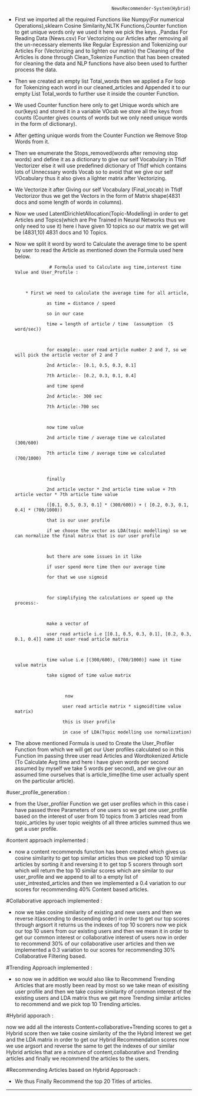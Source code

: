                                             NewsRecommender-System(Hybrid)




* First we imported all the required Functions like Numpy(For numerical Operations),sklearn Cosine Similarity,NLTK Functions,Counter function to get unique words only we used it here we pick the keys.
,Pandas For Reading Data (News.csv)
For Vectorizing our Articles after removing all the un-necessary elements like Regular Expression and Tokenizing our Articles For (Vectorizing and to lighten our matrix)
the Cleaning of the Articles is done through Clean_Tokenize Function that has been created for cleaning the data and NLP functions have also been used to further process the data.

* Then we created an empty list  Total_words then we applied a For loop for Tokenizing each word in our cleaned_articles and Appended it to our empty List Total_words to further use it inside the counter Function.

* We used Counter function here only to get Unique words which are our(keys) and stored it in a variable VOcab we store all the keys from counts (Counter gives counts of words but we only need unique words in the form of dictionary).

* After getting unique words from the Counter Function we Remove Stop Words from it.

* Then we enumerate the Stops_removed(words after removing stop words) and define it as a dictionary to give our self Vocabulary in Tfidf Vectorizer else it will use predefined dictionary of Tfidf which contains lots of Unnecssary words Vocab so to avoid that we give our self VOcabulary thus it also gives a lighter matrix after Vectorizing.

* We Vectorize it after Giving our self Vocabulary (Final_vocab) in Tfidf Vectorizor thus we get the Vectors in the form of Matrix shape(4831 docs and some length of words in columns). 

* Now we used LatentDirichletAllocation(Topic-Modelling) in order to get Articles and Topics(which are Pre Trained in Neural Networks thus we only need to use it) here i have given 10 topics so our matrix we get will be (4831,10) 4831 docs and 10 Topics.

* Now we split it word by word to Calculate the average time to be spent by user to read the Article as mentioned down the Formula used here below.

                  
                   # Formula used to Calculate avg time,interest time Value and User_Profile :
                   
                   
                   
          * First we need to calculate the average time for all article,

                  as time = distance / speed

                  so in our case

                  time = length of article / time  (assumption  (5 word/sec))



                  for example:- user read article number 2 and 7, so we will pick the article vector of 2 and 7

                  2nd Article:- [0.1, 0.5, 0.3, 0.1]

                  7th Article:- [0.2, 0.3, 0.1, 0.4]

                  and time spend

                  2nd Article:- 300 sec

                  7th Article:-700 sec 



                  now time value

                  2nd article time / average time we calculated  (300/600)

                  7th article time / average time we calculated  (700/1000)



                  finally 

                  2nd article vector * 2nd article time value + 7th article vector * 7th article time value

                  ([0.1, 0.5, 0.3, 0.1] * (300/600)) + ( [0.2, 0.3, 0.1, 0.4] * (700/1000))

                  that is our user profile 

                  if we choose the vector as LDA(topic modelling) so we can normalize the final matrix that is our user profile



                  but there are some issues in it like

                  if user spend more time then our average time 

                  for that we use sigmoid 



                  for simplifying the calculations or speed up the process:-



                  make a vector of

                  user read article i.e [[0.1, 0.5, 0.3, 0.1], [0.2, 0.3, 0.1, 0.4]] name it user read article matrix



                  time value i.e [(300/600), (700/1000)] name it time value matrix

                  take sigmod of time value matrix



                         now

                        user read article matrix * sigmoid(time value matrix)

                        this is User profile

                        in case of LDA(Topic modelling use normalization)

 
* The above mentioned Formula is used to Create the User_Profiler Function from which we will get our User profiles 
  calculated so in this Function im passing three user read Articles and Wordtokenized Article 
  (To Calculate Avg time and here i have given words per second assumed by myself we take 5 words per second),
  and we give our an assumed time ourselves that is article_time(the time user actually spent on the particular article).
  
 #user_profile_generation :
 
 * from the User_profiler Function we get user profiles which in this case i have passed three Parameters of one users 
   so we get one user_profile based 
   on the interest of user from 10 topics from 3 articles read from
   topic_articles by user topic weights of all three articles summed thus we get a user profile.
 
 
 #content approach implemented :
 
 * now a content recommends function has been created which gives us cosine similarity to get top similar articles
   thus we picked top 10 similar articles by sorting it and reversing it to get top 5 scorers through sort which
   will return the top 10 similar scores which are similar to our user_profile and we append to all to a empty list of
   user_intrested_articles and then we implemented a 0.4 variation to our scores for recommending 40% Content based articles.
  
  #Collaborative approach implemented :
  
 * now we take cosine similarity of existing and new users and then we reverse it(ascending to descending order) in order to get                          our top scores through argsort it returns us the indexes of top 10 scorers now we pick our top 10 users from our existing users and then we mean it in order to get our common interest or collaborative interest of users now in order to recommend 30% of our collaborative user articles and then we implemented a 0.3 variation to our scores for recommending 30% Collaborative Filtering based.
 
 #Trending Approach implemented :

* so now we in addition we would also like to Recommend Trending Articles that are mostly been read by most so we take mean of    exisiting user profile and then we take cosine similarity of common interest of the existing users and LDA matrix thus we get more Trending similar articles to recommend and we pick top 10 Trending articles.


#Hybrid apporach :

now we add all the interests Content+collaborative+Trending scores to get a Hybrid score then we take cosine similarity of the the Hybrid Interest we get and the LDA matrix in order to get our Hybrid Recommendation scores now we use argsort and reverse the same to get the indexes of our similar Hybrid articles that are a mixture of content,collaborative and Trending articles and finally we recommend the articles to the users.
  
 
 
 
 #Recommending Articles based on Hybrid Apporoach :

   * We thus Finally  Recommend the top 20 Titles of articles.   
   **********************************************************************************************************************************

